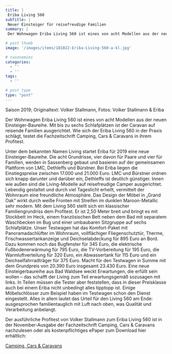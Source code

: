 ```yaml
---
title: |
 Eriba Living 560
subTitle: |
 Neuer Einsteiger für reisefreudige Familien
summary: |
 Der Wohnwagen Eriba Living 560 ist eines von acht Modellen aus der neuen Einsteiger-Baureihe. Mit bis zu sechs Schlafplätzen ist der Caravan auf reisende Familien ausgerichtet. Wie sich der Eriba Living 560 in der Praxis schlägt, testet die Fachzeitschrift Camping, Cars & Caravans in ihrem Profitest.  

# post thumb
image: '/images/items/181022-Eriba-Living-560-a-kl.jpg'

# taxonomies
categories: 
  - ''
  - ''
tags:
  - ''

# post type
type: "post"
---
```


Saison 2019; Originaltext: Volker Stallmann, Fotos: Volker Stallmann & Eriba  

Der Wohnwagen Eriba Living 560 ist eines von acht Modellen aus der neuen Einsteiger-Baureihe. Mit bis zu sechs Schlafplätzen ist der Caravan auf reisende Familien ausgerichtet. Wie sich der Eriba Living 560 in der Praxis schlägt, testet die Fachzeitschrift Camping, Cars & Caravans in ihrem Profitest.  

Unter dem bekannten Namen Living startet Eriba für 2019 eine neue Einsteiger-Baureihe. Die acht Grundrisse, vier davon für Paare und vier für Familien, werden in Sassenberg gebaut und basieren auf der gemeinsamen Plattform von LMC, Dethleffs und Bürstner. Bei Eriba liegen die Einstiegspreise zwischen 17.000 und 21.000 Euro. LMC und Bürstner ordnen sich knapp darunter und darüber ein, Dethleffs ist deutlich günstiger. Innen wie außen sind die Living-Modelle auf reisefreudige Camper ausgerichtet. Lebendig gestaltet und durch viel Tageslicht erhellt, vermittelt der Wohnraum eine freundliche Atmosphäre. Das Design der Möbel in „Grand Oak“ wirkt durch weiße Fronten mit Streifen im dunklen Maroon-Metallic sehr modern. Mit dem Living 560 stellt sich ein klassischer Familiengrundriss dem Profitest. Er ist 2,50 Meter breit und bringt es mit Stockbett im Heck, einem französischen Bett neben dem Bad mit separatem Waschbecken im Bug und einer umbaubaren Sitzgruppe auf sechs Schlafplätze. Unser Testwagen hat das Komfort-Paket mit Panoramadachlüfter im Wohnraum, vollflächiger Fliegenschutztür, Therme, Frischwassertankanzeige und Deichselabdeckung für 895 Euro an Bord. Dazu kommen noch das Bugfenster für 345 Euro, die elektrische Fußbodenerwärmung für 795 Euro, die TV-Vorbereitung für 195 Euro, die Warmluftverteilung für 320 Euro, ein Abwassertank für 115 Euro und ein Deichselfahrradträger für 375 Euro. Macht für den Testwagen in Summe mit dem Grundpreis von 20.390 Euro insgesamt 23.430 Euro. Eine neue Einsteigerbaureihe aus Bad Waldsee weckt Erwartungen, die erfüllt sein wollen – das schafft der Living zum Teil erwartungsgemäß sozusagen mit links. In Teilen müssen die Tester aber feststellen, dass in dieser Preisklasse auch bei einem Eriba nicht unbedingt alles tipptopp ist. Einige Möbelschlösser zum Beispiel haben im Testwagen schon den Dienst eingestellt. Alles in allem lautet das Urteil für den Living 560 am Ende: ausgesprochen familientauglich mit Luft nach oben, was Qualität und Verarbeitung anbelangt.  

Der ausführliche Profitest von Volker Stallmann zum Eriba Living 560 ist in der November-Ausgabe der Fachzeitschrift Camping, Cars & Caravans nachzulesen oder als kostenpflichtiges ePaper zum Download hier erhältlich:  

[Camping, Cars & Caravans](http://camping-cars-caravans.de)  